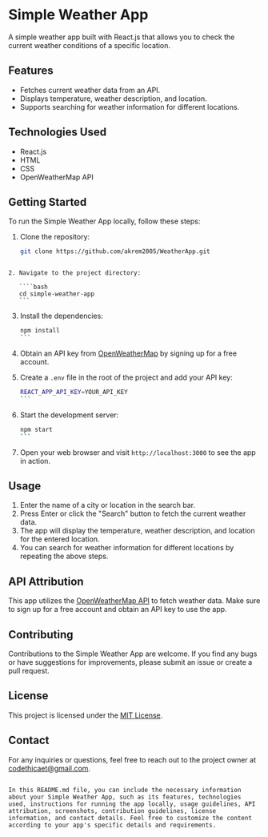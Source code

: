# Simple Weather App

A simple weather app built with React.js that allows you to check the current weather conditions of a specific location.

## Features

- Fetches current weather data from an API.
- Displays temperature, weather description, and location.
- Supports searching for weather information for different locations.

## Technologies Used

- React.js
- HTML
- CSS
- OpenWeatherMap API

## Getting Started

To run the Simple Weather App locally, follow these steps:

1. Clone the repository:

   ```bash
   git clone https://github.com/akrem2005/WeatherApp.git
   ```

`````

2. Navigate to the project directory:

   ````bash
   cd simple-weather-app
   ```

`````

3. Install the dependencies:

   ````bash
   npm install
   ```

   ````

4. Obtain an API key from [OpenWeatherMap](https://openweathermap.org/) by signing up for a free account.

5. Create a `.env` file in the root of the project and add your API key:

   ````bash
   REACT_APP_API_KEY=YOUR_API_KEY
   ```

   ````

6. Start the development server:

   ````bash
   npm start
   ```

   ````

7. Open your web browser and visit `http://localhost:3000` to see the app in action.

## Usage

1. Enter the name of a city or location in the search bar.
2. Press Enter or click the "Search" button to fetch the current weather data.
3. The app will display the temperature, weather description, and location for the entered location.
4. You can search for weather information for different locations by repeating the above steps.

## API Attribution

This app utilizes the [OpenWeatherMap API](https://openweathermap.org/api) to fetch weather data. Make sure to sign up for a free account and obtain an API key to use the app.

## Contributing

Contributions to the Simple Weather App are welcome. If you find any bugs or have suggestions for improvements, please submit an issue or create a pull request.

## License

This project is licensed under the [MIT License](LICENSE).

## Contact

For any inquiries or questions, feel free to reach out to the project owner at codethicaet@gmail.com.

```

In this README.md file, you can include the necessary information about your Simple Weather App, such as its features, technologies used, instructions for running the app locally, usage guidelines, API attribution, screenshots, contribution guidelines, license information, and contact details. Feel free to customize the content according to your app's specific details and requirements.
```
